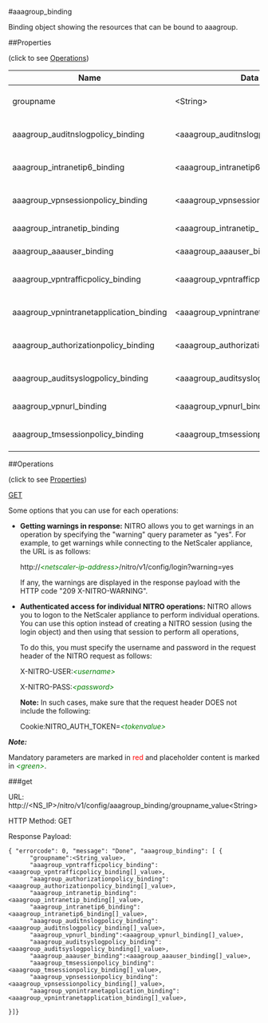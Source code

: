 #aaagroup_binding

Binding object showing the resources that can be bound to aaagroup.


##Properties 
<span>(click to see [Operations](#operations))</span>


<table><thead><tr><th>Name</th><th> Data Type</th><th> Permissions</th><th>Description</th></tr></thead><tbody><tr><td>groupname</td><td>&lt;String></td><td>Read-write</td><td>Name of the group.&lt;br>Minimum length = 1</td><tr><tr><td>aaagroup_auditnslogpolicy_binding</td><td>&lt;aaagroup_auditnslogpolicy_binding[]></td><td>Read-only</td><td>auditnslogpolicy that can be bound to aaagroup.</td><tr><tr><td>aaagroup_intranetip6_binding</td><td>&lt;aaagroup_intranetip6_binding[]></td><td>Read-only</td><td>intranetip6 that can be bound to aaagroup.</td><tr><tr><td>aaagroup_vpnsessionpolicy_binding</td><td>&lt;aaagroup_vpnsessionpolicy_binding[]></td><td>Read-only</td><td>vpnsessionpolicy that can be bound to aaagroup.</td><tr><tr><td>aaagroup_intranetip_binding</td><td>&lt;aaagroup_intranetip_binding[]></td><td>Read-only</td><td>intranetip that can be bound to aaagroup.</td><tr><tr><td>aaagroup_aaauser_binding</td><td>&lt;aaagroup_aaauser_binding[]></td><td>Read-only</td><td>aaauser that can be bound to aaagroup.</td><tr><tr><td>aaagroup_vpntrafficpolicy_binding</td><td>&lt;aaagroup_vpntrafficpolicy_binding[]></td><td>Read-only</td><td>vpntrafficpolicy that can be bound to aaagroup.</td><tr><tr><td>aaagroup_vpnintranetapplication_binding</td><td>&lt;aaagroup_vpnintranetapplication_binding[]></td><td>Read-only</td><td>vpnintranetapplication that can be bound to aaagroup.</td><tr><tr><td>aaagroup_authorizationpolicy_binding</td><td>&lt;aaagroup_authorizationpolicy_binding[]></td><td>Read-only</td><td>authorizationpolicy that can be bound to aaagroup.</td><tr><tr><td>aaagroup_auditsyslogpolicy_binding</td><td>&lt;aaagroup_auditsyslogpolicy_binding[]></td><td>Read-only</td><td>auditsyslogpolicy that can be bound to aaagroup.</td><tr><tr><td>aaagroup_vpnurl_binding</td><td>&lt;aaagroup_vpnurl_binding[]></td><td>Read-only</td><td>vpnurl that can be bound to aaagroup.</td><tr><tr><td>aaagroup_tmsessionpolicy_binding</td><td>&lt;aaagroup_tmsessionpolicy_binding[]></td><td>Read-only</td><td>tmsessionpolicy that can be bound to aaagroup.</td><tr></tbody></table>
##Operations 
<span>(click to see [Properties](#properties))</span>


[GET](#get)


Some options that you can use for each operations:
<ul><li><p><b>Getting warnings in response:</b> NITRO allows you to get warnings in an operation by specifying the "warning" query parameter as "yes". For example, to get warnings while connecting to the NetScaler appliance, the URL is as follows:</p><p>http://<span style="color:green;font-style:italic;">&lt;netscaler-ip-address&gt;</span>/nitro/v1/config/login?warning=yes</p><p>If any, the warnings are displayed in the response payload with the HTTP code "209 X-NITRO-WARNING".</p></li><li><p><b>Authenticated access for individual NITRO operations:</b> NITRO allows you to logon to the NetScaler appliance to perform individual operations. You can use this option instead of creating a NITRO session (using the login object) and then using that session to perform all operations,</p><p>To do this, you must specify the username and password in the request header of the NITRO request as follows:</p><p>X-NITRO-USER:<span style="color:green;font-style:italic;">&lt;username&gt;</span></p><p>X-NITRO-PASS:<span style="color:green;font-style:italic;">&lt;password&gt;</span></p><p><b>Note:</b> In such cases, make sure that the request header DOES not include the following:</p><p>Cookie:NITRO_AUTH_TOKEN=<span style="color:green;font-style:italic;">&lt;tokenvalue&gt;</span></p></li></ul>



***Note:*** 
Mandatory parameters are marked in <span style="color:#FF0000;">red</span> and placeholder content is marked in <span style="color:green;font-style:italic">&lt;green&gt;</span>.

###get



URL: http://&lt;NS_IP&gt;/nitro/v1/config/aaagroup_binding/groupname_value&lt;String&gt;
HTTP Method: GET
Response Payload: ```{ "errorcode": 0, "message": "Done", "aaagroup_binding": [ {      "groupname":<String_value>,      "aaagroup_vpntrafficpolicy_binding":<aaagroup_vpntrafficpolicy_binding[]_value>,      "aaagroup_authorizationpolicy_binding":<aaagroup_authorizationpolicy_binding[]_value>,      "aaagroup_intranetip_binding":<aaagroup_intranetip_binding[]_value>,      "aaagroup_intranetip6_binding":<aaagroup_intranetip6_binding[]_value>,      "aaagroup_auditnslogpolicy_binding":<aaagroup_auditnslogpolicy_binding[]_value>,      "aaagroup_vpnurl_binding":<aaagroup_vpnurl_binding[]_value>,      "aaagroup_auditsyslogpolicy_binding":<aaagroup_auditsyslogpolicy_binding[]_value>,      "aaagroup_aaauser_binding":<aaagroup_aaauser_binding[]_value>,      "aaagroup_tmsessionpolicy_binding":<aaagroup_tmsessionpolicy_binding[]_value>,      "aaagroup_vpnsessionpolicy_binding":<aaagroup_vpnsessionpolicy_binding[]_value>,      "aaagroup_vpnintranetapplication_binding":<aaagroup_vpnintranetapplication_binding[]_value>,}]}```



